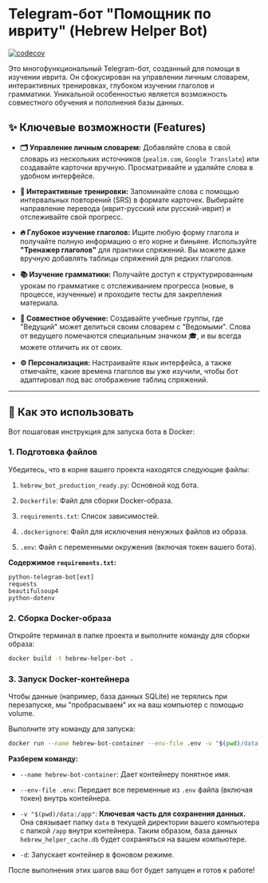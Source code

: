 # Telegram-бот "Помощник по ивриту" (Hebrew Helper Bot)

[![codecov](https://codecov.io/github/tsnik/hebrewTgBot/graph/badge.svg?token=CZR8QAFVAB)](https://codecov.io/github/tsnik/hebrewTgBot)

Это многофункциональный Telegram-бот, созданный для помощи в изучении иврита. Он сфокусирован на управлении личным словарем, интерактивных тренировках, глубоком изучении глаголов и грамматики. Уникальной особенностью является возможность совместного обучения и пополнения базы данных.

## ✨ Ключевые возможности (Features)

* **🗂️ Управление личным словарем:** Добавляйте слова в свой словарь из нескольких источников (`pealim.com`, `Google Translate`) или создавайте карточки вручную. Просматривайте и удаляйте слова в удобном интерфейсе.

* **💪 Интерактивные тренировки:** Запоминайте слова с помощью интервальных повторений (SRS) в формате карточек. Выбирайте направление перевода (иврит-русский или русский-иврит) и отслеживайте свой прогресс.

* **🔥 Глубокое изучение глаголов:** Ищите любую форму глагола и получайте полную информацию о его корне и биньяне. Используйте **"Тренажер глаголов"** для практики спряжений. Вы можете даже вручную добавлять таблицы спряжений для редких глаголов.

* **📚 Изучение грамматики:** Получайте доступ к структурированным урокам по грамматике с отслеживанием прогресса (новые, в процессе, изученные) и проходите тесты для закрепления материала.

* **👥 Совместное обучение:** Создавайте учебные группы, где "Ведущий" может делиться своим словарем с "Ведомыми". Слова от ведущего помечаются специальным значком 🎓, и вы всегда можете отличить их от своих.

* **⚙️ Персонализация:** Настраивайте язык интерфейса, а также отмечайте, какие времена глаголов вы уже изучили, чтобы бот адаптировал под вас отображение таблиц спряжений.

---

## 🚀 Как это использовать

Вот пошаговая инструкция для запуска бота в Docker:

### 1. Подготовка файлов

Убедитесь, что в корне вашего проекта находятся следующие файлы:

1. `hebrew_bot_production_ready.py`: Основной код бота.

2. `Dockerfile`: Файл для сборки Docker-образа.

3. `requirements.txt`: Список зависимостей.

4. `.dockerignore`: Файл для исключения ненужных файлов из образа.

5. `.env`: Файл с переменными окружения (включая токен вашего бота).

**Содержимое `requirements.txt`:**

```
python-telegram-bot[ext]
requests
beautifulsoup4
python-dotenv
```

### 2. Сборка Docker-образа

Откройте терминал в папке проекта и выполните команду для сборки образа:

```bash
docker build -t hebrew-helper-bot .
```

### 3. Запуск Docker-контейнера

Чтобы данные (например, база данных SQLite) не терялись при перезапуске, мы "пробрасываем" их на ваш компьютер с помощью volume.

Выполните эту команду для запуска:

```bash
docker run --name hebrew-bot-container --env-file .env -v "$(pwd)/data:/app" -d hebrew-helper-bot
```

**Разберем команду:**

* `--name hebrew-bot-container`: Дает контейнеру понятное имя.

* `--env-file .env`: Передает все переменные из `.env` файла (включая токен) внутрь контейнера.

* `-v "$(pwd)/data:/app"`: **Ключевая часть для сохранения данных.** Она связывает папку `data` в текущей директории вашего компьютера с папкой `/app` внутри контейнера. Таким образом, база данных `hebrew_helper_cache.db` будет сохраняться на вашем компьютере.

* `-d`: Запускает контейнер в фоновом режиме.

После выполнения этих шагов ваш бот будет запущен и готов к работе!
